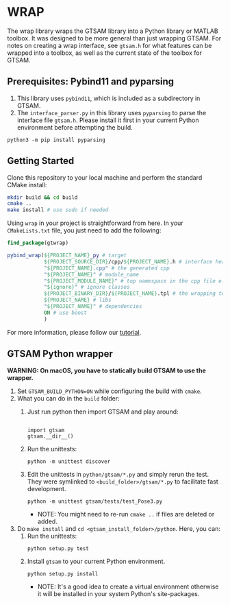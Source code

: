 
# WRAP

The wrap library wraps the GTSAM library into a Python library or MATLAB toolbox.
It was designed to be more general than just wrapping GTSAM. For notes on creating a wrap interface, see `gtsam.h` for what features can be wrapped into a toolbox, as well as the current state of the toolbox for GTSAM.

## Prerequisites: Pybind11 and pyparsing

1. This library uses `pybind11`, which is included as a subdirectory in GTSAM.
2. The `interface_parser.py` in this library uses `pyparsing` to parse the interface file `gtsam.h`. Please install it first in your current Python environment before attempting the build.

```
python3 -m pip install pyparsing
```

## Getting Started

Clone this repository to your local machine and perform the standard CMake install:

```sh
mkdir build && cd build
cmake ..
make install # use sudo if needed
```

Using `wrap` in your project is straightforward from here. In your `CMakeLists.txt` file, you just need to add the following:

```cmake
find_package(gtwrap)

pybind_wrap(${PROJECT_NAME}_py # target
            ${PROJECT_SOURCE_DIR}/cpp/${PROJECT_NAME}.h # interface header file
            "${PROJECT_NAME}.cpp" # the generated cpp
            "${PROJECT_NAME}" # module_name
            "${PROJECT_MODULE_NAME}" # top namespace in the cpp file e.g. gtsam
            "${ignore}" # ignore classes
            ${PROJECT_BINARY_DIR}/${PROJECT_NAME}.tpl # the wrapping template file
            ${PROJECT_NAME} # libs
            "${PROJECT_NAME}" # dependencies
            ON # use boost
            )
```

For more information, please follow our [tutorial](https://github.com/borglab/gtsam-project-python).

## GTSAM Python wrapper

**WARNING: On macOS, you have to statically build GTSAM to use the wrapper.**

1. Set `GTSAM_BUILD_PYTHON=ON` while configuring the build with `cmake`.
1. What you can do in the `build` folder:
    1. Just run python then import GTSAM and play around:
        ```

        import gtsam
        gtsam.__dir__()
        ```

    1. Run the unittests:
        ```
        python -m unittest discover
        ```
    1. Edit the unittests in `python/gtsam/*.py` and simply rerun the test.
    They were symlinked to `<build_folder>/gtsam/*.py` to facilitate fast development.
        ```
        python -m unittest gtsam/tests/test_Pose3.py
        ```
        - NOTE: You might need to re-run `cmake ..` if files are deleted or added.
1. Do `make install` and `cd <gtsam_install_folder>/python`. Here, you can:
    1. Run the unittests:
        ```
        python setup.py test
        ```
    2. Install `gtsam` to your current Python environment.
        ```
        python setup.py install
        ```
        - NOTE: It's a good idea to create a virtual environment otherwise it will be installed in your system Python's site-packages.
